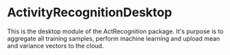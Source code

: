 ActivityRecognitionDesktop
==========================
This is the desktop module of the ActRecognition package. It's purpose is to aggregate all training samples, perform machine learning and upload mean and variance vectors to the cloud.
